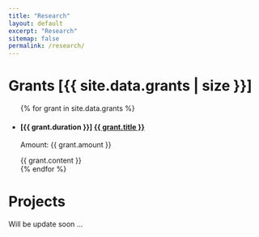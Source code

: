 ```yaml
---
title: "Research"
layout: default
excerpt: "Research"
sitemap: false
permalink: /research/
---
```




# Grants [{{ site.data.grants | size }}]
<ul class="list-unstyled">
    {% for grant in site.data.grants %}
        <li class="media">
            <div class="media-body">
            <h4 class="mt-0 mb-1">
                [{{ grant.duration }}]
                <a href="{{ grant.link }}">{{ grant.title }}</a>
            </h4>
            <p>Amount: {{ grant.amount }}</p>
            {{ grant.content }}
            </div>
        </li>
    {% endfor %}
</ul>

# Projects

Will be update soon ...